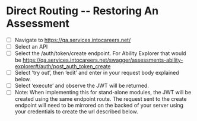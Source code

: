 # Direct Routing -- Restoring An Assessment


- [ ] Navigate to https://qa.services.intocareers.net/
- [ ] Select an API
- [ ] Select the /auth/token/create endpoint.  For Ability Explorer that would be https://qa.services.intocareers.net/swagger/assessments-ability-explorer#/auth/post_auth_token_create
- [ ] Select ‘try out’, then ‘edit’ and enter in your request body explained below.
- [ ] Select ‘execute’ and observe the JWT will be returned.
- [ ] Note: When implementing this for stand-alone modules, the JWT will be created using the same endpoint route.   The request sent to the create endpoint will need to be mirrored on the backed of your server using your credentials to create the url described below.